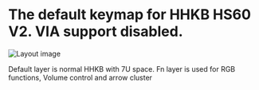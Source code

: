 The default keymap for HHKB HS60 V2. VIA support disabled.
==========================================================

![Layout image](https://imgur.com/usbrQWL.png)

Default layer is normal HHKB with 7U space. Fn layer is used for RGB functions, Volume control and arrow cluster